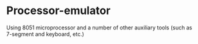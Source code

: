 # Processor-emulator
Using 8051 microprocessor and a number of other auxiliary tools (such as 7-segment and keyboard, etc.)
